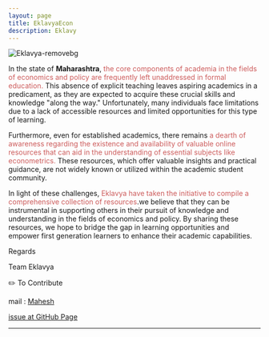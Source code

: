 ```yaml
---
layout: page
title: EklavyaEcon
description: Eklavy
---
```


<!-- The image  -->

  ![Eklavya-removebg](https://github.com/EklavyaEcon/EklavyaEcon.github.io/assets/126576030/f767244e-0b8d-451c-84a8-7aff3df81332)

  

In the state of **Maharashtra**,<font color="indianred"> the core components of academia in the fields of economics and policy are frequently left unaddressed in formal education.</font> This absence of explicit teaching leaves aspiring academics in a predicament, as they are expected to acquire these crucial skills and knowledge "along the way." Unfortunately, many individuals face limitations due to a lack of accessible resources and limited opportunities for this type of learning.

Furthermore, even for established academics, there remains <font color="indianred"> a dearth of awareness regarding the existence and availability of valuable online resources that can aid in the understanding of essential subjects like econometrics.</font> These resources, which offer valuable insights and practical guidance, are not widely known or utilized within the academic student community.

In light of these challenges, <font color="indianred"> Eklavya have taken the initiative to compile a comprehensive collection of resources</font>.we believe that they can be instrumental in supporting others in their pursuit of knowledge and understanding in the fields of economics and policy. By sharing these resources, we hope to bridge the gap in learning opportunities and empower first generation learners to enhance their academic capabilities.

Regards

Team Eklavya






:pencil2: To Contribute 

 mail : [Mahesh](mr.mahesh.econ@gmail.com) 
 
 [issue at GitHub Page](https://github.com/EklavyaEcon)

----


